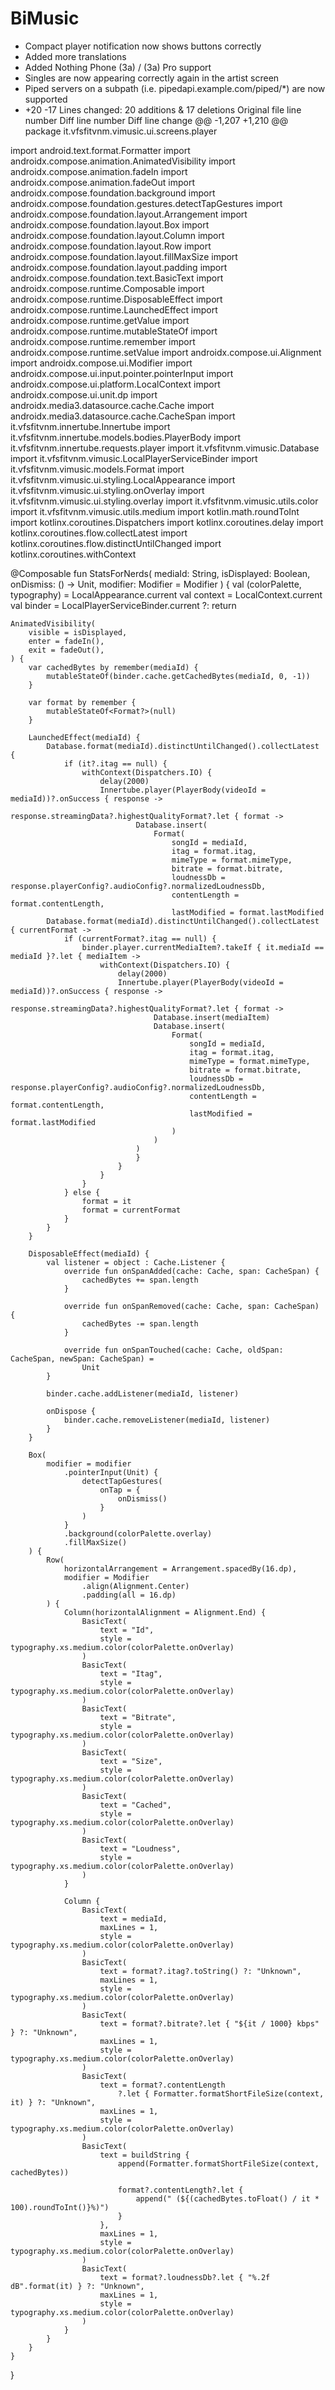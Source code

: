 # BiMusic
* Compact player notification now shows buttons correctly
* Added more translations
* Added Nothing Phone (3a) / (3a) Pro support
* Singles are now appearing correctly again in the artist screen
* Piped servers on a subpath (i.e. pipedapi.example.com/piped/*) are now supported
* +20
-17
Lines changed: 20 additions & 17 deletions
Original file line number	Diff line number	Diff line change
@@ -1,207 +1,210 @@
package it.vfsfitvnm.vimusic.ui.screens.player

import android.text.format.Formatter
import androidx.compose.animation.AnimatedVisibility
import androidx.compose.animation.fadeIn
import androidx.compose.animation.fadeOut
import androidx.compose.foundation.background
import androidx.compose.foundation.gestures.detectTapGestures
import androidx.compose.foundation.layout.Arrangement
import androidx.compose.foundation.layout.Box
import androidx.compose.foundation.layout.Column
import androidx.compose.foundation.layout.Row
import androidx.compose.foundation.layout.fillMaxSize
import androidx.compose.foundation.layout.padding
import androidx.compose.foundation.text.BasicText
import androidx.compose.runtime.Composable
import androidx.compose.runtime.DisposableEffect
import androidx.compose.runtime.LaunchedEffect
import androidx.compose.runtime.getValue
import androidx.compose.runtime.mutableStateOf
import androidx.compose.runtime.remember
import androidx.compose.runtime.setValue
import androidx.compose.ui.Alignment
import androidx.compose.ui.Modifier
import androidx.compose.ui.input.pointer.pointerInput
import androidx.compose.ui.platform.LocalContext
import androidx.compose.ui.unit.dp
import androidx.media3.datasource.cache.Cache
import androidx.media3.datasource.cache.CacheSpan
import it.vfsfitvnm.innertube.Innertube
import it.vfsfitvnm.innertube.models.bodies.PlayerBody
import it.vfsfitvnm.innertube.requests.player
import it.vfsfitvnm.vimusic.Database
import it.vfsfitvnm.vimusic.LocalPlayerServiceBinder
import it.vfsfitvnm.vimusic.models.Format
import it.vfsfitvnm.vimusic.ui.styling.LocalAppearance
import it.vfsfitvnm.vimusic.ui.styling.onOverlay
import it.vfsfitvnm.vimusic.ui.styling.overlay
import it.vfsfitvnm.vimusic.utils.color
import it.vfsfitvnm.vimusic.utils.medium
import kotlin.math.roundToInt
import kotlinx.coroutines.Dispatchers
import kotlinx.coroutines.delay
import kotlinx.coroutines.flow.collectLatest
import kotlinx.coroutines.flow.distinctUntilChanged
import kotlinx.coroutines.withContext

@Composable
fun StatsForNerds(
    mediaId: String,
    isDisplayed: Boolean,
    onDismiss: () -> Unit,
    modifier: Modifier = Modifier
) {
    val (colorPalette, typography) = LocalAppearance.current
    val context = LocalContext.current
    val binder = LocalPlayerServiceBinder.current ?: return

    AnimatedVisibility(
        visible = isDisplayed,
        enter = fadeIn(),
        exit = fadeOut(),
    ) {
        var cachedBytes by remember(mediaId) {
            mutableStateOf(binder.cache.getCachedBytes(mediaId, 0, -1))
        }

        var format by remember {
            mutableStateOf<Format?>(null)
        }

        LaunchedEffect(mediaId) {
            Database.format(mediaId).distinctUntilChanged().collectLatest {
                if (it?.itag == null) {
                    withContext(Dispatchers.IO) {
                        delay(2000)
                        Innertube.player(PlayerBody(videoId = mediaId))?.onSuccess { response ->
                            response.streamingData?.highestQualityFormat?.let { format ->
                                Database.insert(
                                    Format(
                                        songId = mediaId,
                                        itag = format.itag,
                                        mimeType = format.mimeType,
                                        bitrate = format.bitrate,
                                        loudnessDb = response.playerConfig?.audioConfig?.normalizedLoudnessDb,
                                        contentLength = format.contentLength,
                                        lastModified = format.lastModified
            Database.format(mediaId).distinctUntilChanged().collectLatest { currentFormat ->
                if (currentFormat?.itag == null) {
                    binder.player.currentMediaItem?.takeIf { it.mediaId == mediaId }?.let { mediaItem ->
                        withContext(Dispatchers.IO) {
                            delay(2000)
                            Innertube.player(PlayerBody(videoId = mediaId))?.onSuccess { response ->
                                response.streamingData?.highestQualityFormat?.let { format ->
                                    Database.insert(mediaItem)
                                    Database.insert(
                                        Format(
                                            songId = mediaId,
                                            itag = format.itag,
                                            mimeType = format.mimeType,
                                            bitrate = format.bitrate,
                                            loudnessDb = response.playerConfig?.audioConfig?.normalizedLoudnessDb,
                                            contentLength = format.contentLength,
                                            lastModified = format.lastModified
                                        )
                                    )
                                )
                                }
                            }
                        }
                    }
                } else {
                    format = it
                    format = currentFormat
                }
            }
        }

        DisposableEffect(mediaId) {
            val listener = object : Cache.Listener {
                override fun onSpanAdded(cache: Cache, span: CacheSpan) {
                    cachedBytes += span.length
                }

                override fun onSpanRemoved(cache: Cache, span: CacheSpan) {
                    cachedBytes -= span.length
                }

                override fun onSpanTouched(cache: Cache, oldSpan: CacheSpan, newSpan: CacheSpan) =
                    Unit
            }

            binder.cache.addListener(mediaId, listener)

            onDispose {
                binder.cache.removeListener(mediaId, listener)
            }
        }

        Box(
            modifier = modifier
                .pointerInput(Unit) {
                    detectTapGestures(
                        onTap = {
                            onDismiss()
                        }
                    )
                }
                .background(colorPalette.overlay)
                .fillMaxSize()
        ) {
            Row(
                horizontalArrangement = Arrangement.spacedBy(16.dp),
                modifier = Modifier
                    .align(Alignment.Center)
                    .padding(all = 16.dp)
            ) {
                Column(horizontalAlignment = Alignment.End) {
                    BasicText(
                        text = "Id",
                        style = typography.xs.medium.color(colorPalette.onOverlay)
                    )
                    BasicText(
                        text = "Itag",
                        style = typography.xs.medium.color(colorPalette.onOverlay)
                    )
                    BasicText(
                        text = "Bitrate",
                        style = typography.xs.medium.color(colorPalette.onOverlay)
                    )
                    BasicText(
                        text = "Size",
                        style = typography.xs.medium.color(colorPalette.onOverlay)
                    )
                    BasicText(
                        text = "Cached",
                        style = typography.xs.medium.color(colorPalette.onOverlay)
                    )
                    BasicText(
                        text = "Loudness",
                        style = typography.xs.medium.color(colorPalette.onOverlay)
                    )
                }

                Column {
                    BasicText(
                        text = mediaId,
                        maxLines = 1,
                        style = typography.xs.medium.color(colorPalette.onOverlay)
                    )
                    BasicText(
                        text = format?.itag?.toString() ?: "Unknown",
                        maxLines = 1,
                        style = typography.xs.medium.color(colorPalette.onOverlay)
                    )
                    BasicText(
                        text = format?.bitrate?.let { "${it / 1000} kbps" } ?: "Unknown",
                        maxLines = 1,
                        style = typography.xs.medium.color(colorPalette.onOverlay)
                    )
                    BasicText(
                        text = format?.contentLength
                            ?.let { Formatter.formatShortFileSize(context, it) } ?: "Unknown",
                        maxLines = 1,
                        style = typography.xs.medium.color(colorPalette.onOverlay)
                    )
                    BasicText(
                        text = buildString {
                            append(Formatter.formatShortFileSize(context, cachedBytes))

                            format?.contentLength?.let {
                                append(" (${(cachedBytes.toFloat() / it * 100).roundToInt()}%)")
                            }
                        },
                        maxLines = 1,
                        style = typography.xs.medium.color(colorPalette.onOverlay)
                    )
                    BasicText(
                        text = format?.loudnessDb?.let { "%.2f dB".format(it) } ?: "Unknown",
                        maxLines = 1,
                        style = typography.xs.medium.color(colorPalette.onOverlay)
                    )
                }
            }
        }
    }
}
